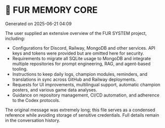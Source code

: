 # 🧠 FUR MEMORY CORE

Generated on 2025-06-21 04:09

The user supplied an extensive overview of the FUR SYSTEM project, including:

- Configurations for Discord, Railway, MongoDB and other services. API keys and tokens were provided but are omitted here for security.
- Requirements to migrate all SQLite usage to MongoDB and integrate multiple repositories for prompt engineering, RAG, and agent-based tooling.
- Instructions to keep daily logs, champion modules, reminders, and translations in sync across GitHub and Railway deployments.
- Requests for UI improvements, multilingual support, automatic champion posters, and various game data analyses.
- Guidance on repository management, CI/CD automation, and adherence to the Codex protocols.

The original message was extremely long; this file serves as a condensed reference while avoiding storage of sensitive credentials. Full details remain in the conversation history.
